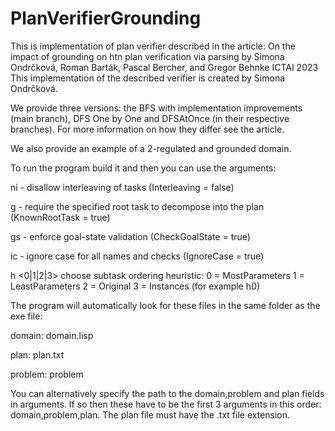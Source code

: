 # PlanVerifierGrounding
This is implementation of plan verifier described in the article:  On the impact of grounding on htn plan verification via parsing by Simona Ondrčková, Roman Barták, Pascal Bercher, and Gregor Behnke ICTAI 2023
This implementation of the described verifier is created by Simona Ondrčková.

We provide three versions: the BFS with implementation improvements (main branch), DFS One by One and DFSAtOnce (in their respective branches). For more information on how they differ see the article. 

We also provide an example of a 2-regulated and grounded domain. 

To run the program build it and then you can use the arguments: 

ni - disallow interleaving of tasks (Interleaving = false)

g - require the specified root task to decompose into the plan (KnownRootTask = true)

gs - enforce goal-state validation (CheckGoalState = true)

ic - ignore case for all names and checks (IgnoreCase = true)

h <0|1|2|3> choose subtask ordering heuristic: 0 = MostParameters 1 = LeastParameters 2 = Original 3 = Instances (for example h0)


The program will automatically look for these files in the same folder as the exe file: 

domain: domain.lisp

plan: plan.txt

problem: problem

You can alternatively specify the path to the domain,problem and plan fields in arguments. If so then these have to be the first 3 arguments in this order: domain,problem,plan. The plan file must have the .txt file extension. 
